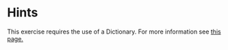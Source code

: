 # Hints
This exercise requires the use of a Dictionary. For more information see 
[this page.](https://msdn.microsoft.com/en-us/library/s4ys34ea(v=vs.110).aspx)